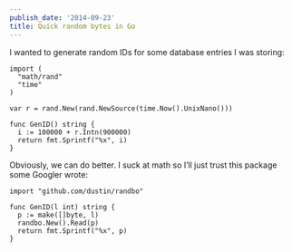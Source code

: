 ```yaml
---
publish_date: '2014-09-23'
title: Quick random bytes in Go
---
```


I wanted to generate random IDs for some database entries I was storing:

    
    
    import (
      "math/rand"
      "time"
    )
    
    var r = rand.New(rand.NewSource(time.Now().UnixNano()))
    
    func GenID() string {
      i := 100000 + r.Intn(900000)
      return fmt.Sprintf("%x", i)
    }
    

Obviously, we can do better. I suck at math so I’ll just trust this package
some Googler wrote:

    
    
    import "github.com/dustin/randbo"
    
    func GenID(l int) string {
      p := make([]byte, l)
      randbo.New().Read(p)
      return fmt.Sprintf("%x", p)
    }